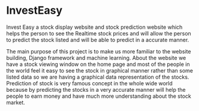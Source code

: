 # InvestEasy
Invest Easy a stock display website and stock prediction website which helps the person to see the Realtime stock prices and will allow the person to predict the stock listed and will be able to predict in a accurate manner.


The main purpose of this project is to make us more familiar to the website building, Django framework and machine learning. About the website we have a stock viewing window on the home page and most of the people in the world feel it easy to see the stock in graphical manner rather than some listed data so we are having a graphical data representation of the stocks. Prediction of stock is very famous concept in the whole wide world because by predicting the stocks in a very accurate manner will help the people to earn money and have much more understanding about the stock market.



